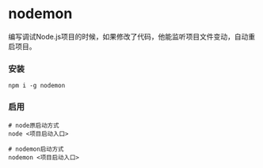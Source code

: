 # nodemon

编写调试Node.js项目的时候，如果修改了代码，他能监听项目文件变动，自动重启项目。

### 安装

```
npm i -g nodemon
```

### 启用

```
# node原启动方式
node <项目启动入口>

# nodemon启动方式
nodemon <项目启动入口>
```

